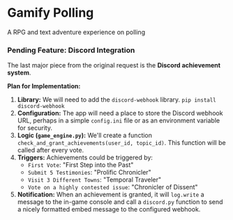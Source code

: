 # Gamify Polling
A RPG and text adventure experience on polling

### Pending Feature: Discord Integration

The last major piece from the original request is the **Discord achievement system**.

**Plan for Implementation:**

1.  **Library:** We will need to add the `discord-webhook` library.
    `pip install discord-webhook`
2.  **Configuration:** The app will need a place to store the Discord webhook URL, perhaps in a simple `config.ini` file or as an environment variable for security.
3.  **Logic (`game_engine.py`):** We'll create a function `check_and_grant_achievements(user_id, topic_id)`. This function will be called after every vote.
4.  **Triggers:** Achievements could be triggered by:
    *   `First Vote`: "First Step into the Past"
    *   `Submit 5 Testimonies`: "Prolific Chronicler"
    *   `Visit 3 Different Towns`: "Temporal Traveler"
    *   `Vote on a highly contested issue`: "Chronicler of Dissent"
5.  **Notification:** When an achievement is granted, it will `log.write` a message to the in-game console and call a `discord.py` function to send a nicely formatted embed message to the configured webhook.
